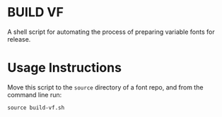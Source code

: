 # BUILD VF

A shell script for automating the process of preparing variable fonts for release.

# Usage Instructions

Move this script to the `source` directory of a font repo, and from the command line run:
```
source build-vf.sh

```
